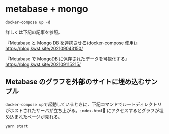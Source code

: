 # metabase + mongo

```
docker-compose up -d
```

詳しくは下記の記事を参照。

『Metabase と Mongo DB を連携させる(docker-compose 使用)』
https://blog.kwst.site/202109043150/

『Metabase で MongoDB に保存されたデータを可視化する』
https://blog.kwst.site/202109115215/

## Metabase のグラフを外部のサイトに埋め込むサンプル

`docker-compose up`で起動しているときに、下記コマンドでルートディレクトリがホストされたサーバが立ち上がる。`index.html` にアクセスするとグラフが埋め込まれたページが見れる。

```
yarn start
```
